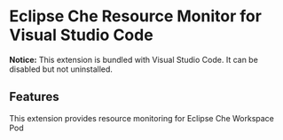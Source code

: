 # Eclipse Che Resource Monitor for Visual Studio Code

**Notice:** This extension is bundled with Visual Studio Code. It can be disabled but not uninstalled.

## Features

This extension provides resource monitoring for Eclipse Che Workspace Pod
